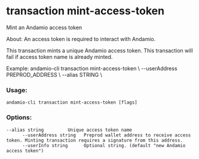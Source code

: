 # transaction mint-access-token
Mint an Andamio access token


About:
An access token is required to interact with Andamio. 

This transaction mints a unique Andamio access token. This transaction will fail if access token name is already minted.

Example:
  andamio-cli transaction mint-access-token \ 
    --userAddress PREPROD_ADDRESS \ 
    --alias STRING \


  

### Usage:
```
andamio-cli transaction mint-access-token [flags]

```

### Options:
```
--alias string         Unique access token name
      --userAddress string   Preprod wallet address to receive access token. Minting transaction requires a signature from this address.
      --userInfo string      Optional string. (default "new Andamio access token")
```


